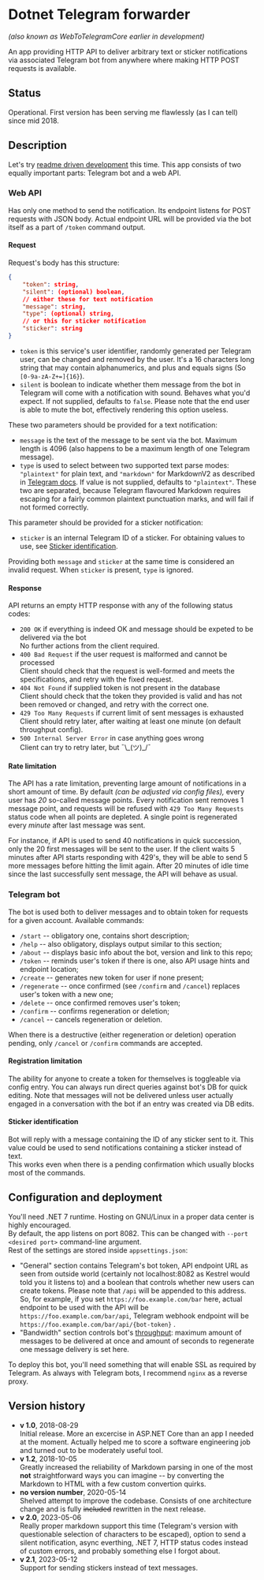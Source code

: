 # Dotnet Telegram forwarder  
_(also known as WebToTelegramCore earlier in development)_  

An app providing HTTP API to deliver arbitrary text or sticker notifications via associated Telegram bot from anywhere where making HTTP POST requests is available.  

## Status
Operational. First version has been serving me flawlessly (as I can tell) since mid 2018.

## Description
Let's try [readme driven development](http://tom.preston-werner.com/2010/08/23/readme-driven-development.html) this time. This app consists of two equally important parts: Telegram bot and a web API.

### Web API
Has only one method to send the notification. Its endpoint listens for POST requests with JSON body. Actual endpoint URL will be provided via the bot itself as a part of `/token` command output.

#### Request
Request's body has this structure:
```json
{
    "token": string,
    "silent": (optional) boolean,
    // either these for text notification
    "message": string,
    "type": (optional) string,
    // or this for sticker notification
    "sticker": string
}
```
* `token` is this service's user identifier, randomly generated per Telegram user, can be changed and removed by the user. It's a 16 characters long string that may contain alphanumerics, and plus and equals signs (So `[0-9a-zA-Z+=]{16}`).  
* `silent` is boolean to indicate whether them message from the bot in Telegram will come with a notification with sound. Behaves what you'd expect. If not supplied, defaults to `false`. Please note that the end user is able to mute the bot, effectively rendering this option useless.  

These two parameters should be provided for a text notification:  
* `message` is the text of the message to be sent via the bot. Maximum length is 4096 (also happens to be a maximum length of one Telegram message).  
* `type` is used to select between two supported text parse modes: `"plaintext"` for plain text, and `"markdown"` for MarkdownV2 as described in [Telegram docs](https://core.telegram.org/bots/api#markdownv2-style). If value is not supplied, defaults to `"plaintext"`. These two are separated, because Telegram flavoured Markdown requires escaping for a fairly common plaintext punctuation marks, and will fail if not formed correctly.  

This parameter should be provided for a sticker notification:  
* `sticker` is an internal Telegram ID of a sticker. For obtaining values to use, see [Sticker identification](#sticker-identification).  

Providing both `message` and `sticker` at the same time is considered an invalid request. When `sticker` is present, `type` is ignored.  

#### Response
API returns an empty HTTP response with any of the following status codes:
* `200 OK` if everything is indeed OK and message should be expeted to be delivered via the bot  
No further actions from the client required.
* `400 Bad Request` if the user request is malformed and cannot be processed  
Client should check that the request is well-formed and meets the specifications, and retry with the fixed request.
* `404 Not Found` if supplied token is not present in the database  
Client should check that the token they provided is valid and has not been removed or changed, and retry with the correct one.
* `429 Too Many Requests` if current limit of sent messages is exhausted  
Client should retry later, after waiting at least one minute (on default throughput config).
* `500 Internal Server Error` in case anything goes wrong  
Client can try to retry later, but ¯\\\_(ツ)\_/¯

#### Rate limitation
The API has a rate limitation, preventing large amount of notifications in a short amount of time. By default _(can be adjusted via config files),_ every user has _20_ so-called message points. Every notification sent removes 1 message point, and requests will be refused with `429 Too Many Requests` status code when all points are depleted. A single point is regenerated every _minute_ after last message was sent.  

For instance, if API is used to send 40 notifications in quick succession, only the 20 first messages will be sent to the user. If the client waits 5 minutes after API starts responding with 429's, they will be able to send 5 more messages before hitting the limit again. After 20 minutes of idle time since the last successfully sent message, the API will behave as usual.

### Telegram bot
The bot is used both to deliver messages and to obtain token for requests for a given account.
Available commands:
* `/start` -- obligatory one, contains short description;
* `/help` -- also obligatory, displays output similar to this section;
* `/about` -- displays basic info about the bot, version and link to this repo;
* `/token` -- reminds user's token if there is one, also API usage hints and endpoint location;
* `/create` -- generates new token for user if none present;
* `/regenerate` -- once confirmed (see `/confirm` and `/cancel`) replaces user's token with a new one;
* `/delete` -- once confirmed removes user's token;
* `/confirm` -- confirms regeneration or deletion;
* `/cancel` -- cancels regeneration or deletion.  

When there is a destructive (either regeneration or deletion) operation pending, only `/cancel` or `/confirm` commands are accepted.

#### Registration limitation
The ability for anyone to create a token for themselves is toggleable via config entry. You can always run direct queries against bot's DB for quick editing. Note that messages will not be delivered unless user actually engaged in a conversation with the bot if an entry was created via DB edits.

#### Sticker identification
Bot will reply with a message containing the ID of any sticker sent to it. This value could be used to send notifications containing a sticker instead of text.  
This works even when there is a pending confirmation which usually blocks most of the commands.

## Configuration and deployment
You'll need .NET 7 runtime. Hosting on GNU/Linux in a proper data center is highly encouraged.  
By default, the app listens on port 8082. This can be changed with `--port <desired port>` command-line argument.  
Rest of the settings are stored inside `appsettings.json`:  
* "General" section contains Telegram's bot token, API endpoint URL as seen from outside world (certainly not localhost:8082 as Kestrel would told you it listens to) and a boolean that controls whether new users can create tokens. Please note that `/api` will be appended to this address. So, for example, if you set `https://foo.example.com/bar` here, actual endpoint to be used with the API will be `https://foo.example.com/bar/api`, Telegram webhook endpoint will be `https://foo.example.com/bar/api/{bot-token}`  .
* "Bandwidth" section controls bot's [throughput](#rate-limitation): maximum amount of messages to be delivered at once and amount of seconds to regenerate one message delivery is set here.  

To deploy this bot, you'll need something that will enable SSL as required by Telegram. As always with Telegram bots, I recommend `nginx` as a reverse proxy. 

## Version history
* **v 1.0**, 2018-08-29  
Initial release. More an excercise in ASP.NET Core than an app I needed at the moment. Actually helped me to score a software engineering job and turned out to be moderately useful tool.
* **v 1.2**, 2018-10-05  
Greatly increased the reliability of Markdown parsing in one of the most **not** straightforward ways you can imagine -- by converting the Markdown to HTML with a few custom convertion quirks.
* **no version number**, 2020-05-14  
Shelved attempt to improve the codebase. Consists of one architecture change and is fully ~~included~~ rewritten in the next release.
* **v 2.0**, 2023-05-06  
Really proper markdown support this time (Telegram's version with questionable selection of characters to be escaped), option to send a silent notification, async everthing, .NET 7, HTTP status codes instead of custom errors, and probably something else I forgot about.
* **v 2.1**, 2023-05-12  
Support for sending stickers instead of text messages.
